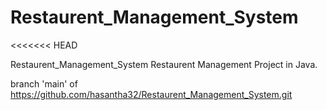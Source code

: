 # Restaurent_Management_System

<<<<<<< HEAD

Restaurent_Management_System 
Restaurent Management Project in Java.

branch 'main' of https://github.com/hasantha32/Restaurent_Management_System.git
